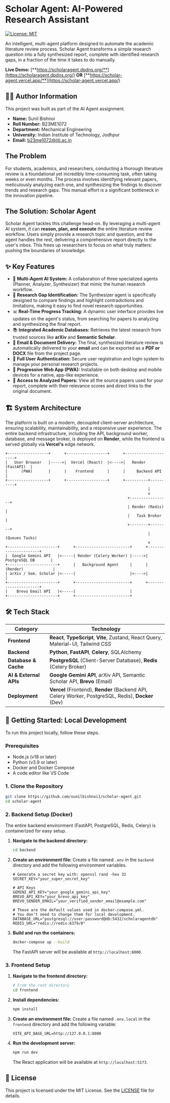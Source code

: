 # Scholar Agent: AI-Powered Research Assistant

[![License: MIT](https://img.shields.io/badge/License-MIT-yellow.svg)](https://opensource.org/licenses/MIT)

An intelligent, multi-agent platform designed to automate the academic literature review process. Scholar Agent transforms a simple research question into a fully synthesized report, complete with identified research gaps, in a fraction of the time it takes to do manually.

**Live Demo:** [**https://scholaragent.dpdns.org/**](https://scholaragent.dpdns.org/)  **OR**  [**https://scholar-agent.vercel.app/**](https://scholar-agent.vercel.app/)


## 🧑‍💻 Author Information

This project was built as part of the AI Agent assignment.

*   **Name:** Sunil Bishnoi
*   **Roll Number:** B23ME1072
*   **Department:** Mechanical Engineering
*   **University:** Indian Institute of Technology, Jodhpur
*   **Email:** b23me1072@iitj.ac.in



## The Problem

For students, academics, and researchers, conducting a thorough literature review is a foundational yet incredibly time-consuming task, often taking weeks or even months. The process involves identifying relevant papers, meticulously analyzing each one, and synthesizing the findings to discover trends and research gaps. This manual effort is a significant bottleneck in the innovation pipeline.

## The Solution: Scholar Agent

Scholar Agent tackles this challenge head-on. By leveraging a multi-agent AI system, it can **reason, plan, and execute** the entire literature review workflow. Users simply provide a research topic and question, and the agent handles the rest, delivering a comprehensive report directly to the user's inbox. This frees up researchers to focus on what truly matters: pushing the boundaries of knowledge.

## ✨ Key Features

*   🤖 **Multi-Agent AI System:** A collaboration of three specialized agents (Planner, Analyzer, Synthesizer) that mimic the human research workflow.
*   🔎 **Research Gap Identification:** The Synthesizer agent is specifically designed to compare findings and highlight contradictions and limitations, making it easy to find novel research opportunities.
*   📊 **Real-Time Progress Tracking:** A dynamic user interface provides live updates on the agent's status, from searching for papers to analyzing and synthesizing the final report.
*   📚 **Integrated Academic Databases:** Retrieves the latest research from trusted sources like **arXiv** and **Semantic Scholar**.
*   📧 **Email & Document Delivery:** The final, synthesized literature review is automatically delivered to your **email** and can be exported as a **PDF or DOCX** file from the project page.
*   🔐 **Full User Authentication:** Secure user registration and login system to manage your personal research projects.
*   📱 **Progressive Web App (PWA):** Installable on both desktop and mobile devices for a native, app-like experience.
*   📄 **Access to Analyzed Papers:** View all the source papers used for your report, complete with their relevance scores and direct links to the original document.

## 🏗️ System Architecture

The platform is built on a modern, decoupled client-server architecture, ensuring scalability, maintainability, and a responsive user experience. The entire backend infrastructure, including the API, background worker, database, and message broker, is deployed on **Render**, while the frontend is served globally via **Vercel's** edge network.

```
+------------------+      +------------------+      +---------------------+
|   User Browser   |----->|  Vercel (React)  |<---->|   Render (FastAPI)  |
|      (PWA)       |      |    Frontend      |      |     Backend API     |
+------------------+      +------------------+      +----------+----------+
                                                               |
                                                               v
                                                      +-----------------+
                                                      | Render (Redis)  |
                                                      |   Task Broker   |
                                                      +--------+--------+
                                                               | (Queues Tasks)
                                                               v
+----------------------+      +------------------------+      +----------------------+
|  Google Gemini API   |<-----| Render (Celery Worker) |----->|  PostgreSQL DB       |
+----------------------+      |   Background Agent     |      | (Render)             |
| arXiv / Sem. Scholar |<-----|                        |<---->|                      |
+----------------------+      +------------------------+      +----------------------+
|    Brevo Email API   |<-----|                        |
+----------------------+      +------------------------+

```

## 🛠️ Tech Stack

| Category              | Technology                                                                                           |
| --------------------- | ---------------------------------------------------------------------------------------------------- |
| **Frontend**          | **React**, **TypeScript**, **Vite**, Zustand, React Query, Material-UI, Tailwind CSS                   |
| **Backend**           | **Python**, **FastAPI**, **Celery**, SQLAlchemy                                                          |
| **Database & Cache**  | **PostgreSQL** (Client-Server Database), **Redis** (Celery Broker)                                       |
| **AI & External APIs**| **Google Gemini API**, arXiv API, Semantic Scholar API, **Brevo** (Email)                               |
| **Deployment**        | **Vercel** (Frontend), **Render** (Backend API, Celery Worker, PostgreSQL, Redis), **Docker** (Dev) |

## 🚀 Getting Started: Local Development

To run this project locally, follow these steps.

### Prerequisites

*   Node.js (v18 or later)
*   Python (v3.9 or later)
*   Docker and Docker Compose
*   A code editor like VS Code

### 1. Clone the Repository

```bash
git clone https://github.com/sunilbishnoi1/scholar-agent.git
cd scholar-agent
```

### 2. Backend Setup (Docker)

The entire backend environment (FastAPI, PostgreSQL, Redis, Celery) is containerized for easy setup.

1.  **Navigate to the backend directory:**
    ```bash
    cd backend
    ```

2.  **Create an environment file:**
    Create a file named `.env` in the `backend` directory and add the following environment variables.

    ```env
    # Generate a secret key with: openssl rand -hex 32
    SECRET_KEY="your_super_secret_key"

    # API Keys
    GEMINI_API_KEY="your_google_gemini_api_key"
    BREVO_API_KEY="your_brevo_api_key"
    BREVO_SENDER_EMAIL="your_verified_sender_email@example.com"

    # These are the default values used in docker-compose.yml.
    # You don't need to change them for local development.
    DATABASE_URL="postgresql://user:password@db:5432/scholaragentdb"
    REDIS_URL="redis://redis:6379/0"
    ```

3.  **Build and run the containers:**
    ```bash
    docker-compose up --build
    ```
    The FastAPI server will be available at `http://localhost:8000`.

### 3. Frontend Setup

1.  **Navigate to the frontend directory:**
    ```bash
    # From the root directory
    cd frontend
    ```

2.  **Install dependencies:**
    ```bash
    npm install
    ```

3.  **Create an environment file:**
    Create a file named `.env.local` in the `frontend` directory and add the following variable:

    ```env
    VITE_API_BASE_URL=http://127.0.0.1:8000
    ```

4.  **Run the development server:**
    ```bash
    npm run dev
    ```
    The React application will be available at `http://localhost:5173`.


## 📄 License

This project is licensed under the MIT License. See the [LICENSE](LICENSE) file for details.